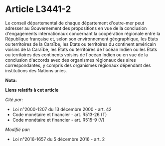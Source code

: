 # Article L3441-2

Le conseil départemental de chaque département d'outre-mer peut adresser au Gouvernement des propositions en vue de la
conclusion d'engagements internationaux concernant la coopération régionale entre la République française et, selon son
environnement géographique, les Etats ou territoires de la Caraïbe, les Etats ou territoires du continent américain voisins
de la Caraïbe, les Etats ou territoires de l'océan Indien ou les Etats ou territoires des continents voisins de l'océan
Indien ou en vue de la conclusion d'accords avec des organismes régionaux des aires correspondantes, y compris des organismes
régionaux dépendant des institutions des Nations unies.

**Nota:**



**Liens relatifs à cet article**

_Cité par_:

  - Loi n°2000-1207 du 13 décembre 2000 - art. 42
  - Code monétaire et financier - art. R513-26 (T)
  - Code monétaire et financier - art. R515-9 (V)

_Modifié par_:

  - Loi n°2016-1657 du 5 décembre 2016 - art. 2
